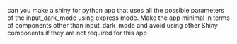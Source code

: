 can you make a shiny for python app that uses all the possible parameters of the input_dark_mode using express mode.
Make the app minimal in terms of components other than input_dark_mode and avoid using other Shiny components if they are not required for this app
